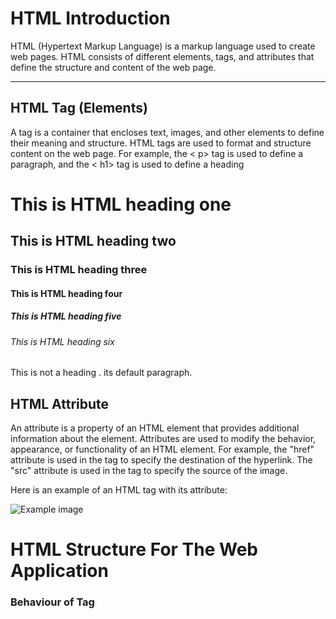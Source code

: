 <h1>HTML Introduction</h1>
<p>HTML (Hypertext Markup Language) is a markup language used to create web pages. HTML consists of different elements, tags, and attributes that define the structure and content of the web page.</p>
<hr>
<h2>HTML Tag (Elements)</h2>
<p>A tag is a container that encloses text, images, and other elements to define their meaning and structure. HTML tags are used to format and structure content on the web page. For example, the < p> tag is used to define a paragraph, and the < h1> tag is used to define a heading</p>
<h1>This is HTML heading one</h1>
<h2>This is HTML heading two</h2>
<h3>This is HTML heading three</h3>
<h4>This is HTML heading four</h4>
<h5>This is HTML heading five</h5>
<h6>This is HTML heading six</h6>
<h7>This is not a heading . its default paragraph.</h7>
<h2>HTML Attribute</h2>
<p>An attribute is a property of an HTML element that provides additional information about the element. Attributes are used to modify the behavior, appearance, or functionality of an HTML element. For example, the "href" attribute is used in the tag to specify the destination of the hyperlink. The "src" attribute is used in the  tag to specify the source of the image.</p>
<p>Here is an example of an HTML tag with its attribute:</p>
    <img src="example.jpg" alt="Example image">
<h1>HTML Structure For The Web Application</h1>
<!DOCTYPE html>
<html lang="en">
<head>
    <meta charset="UTF-8">
    <meta http-equiv="X-UA-Compatible" content="IE=edge">
    <meta name="viewport" content="width=device-width, initial-scale=1.0">
    <meta name="description" content="HTML Structure With Meta Tag">
    <meta name="keywords" content="HTML, HTML5, HTML Template">
    <meta name="author" content="Ajay Rariyar">
    <title>HTML Structure</title>
</head>
<body>
 
    
</body>
</html>   
<h3>Behaviour of Tag</h3>
